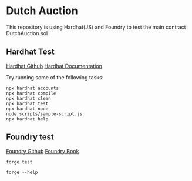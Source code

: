 # Dutch Auction

This repository is using Hardhat(JS) and Foundry to test the main contract DutchAuction.sol

## Hardhat Test
[Hardhat Github](https://github.com/NomicFoundation/hardhat)
[Hardhat Documentation](https://hardhat.org/getting-started)


Try running some of the following tasks:

```shell
npx hardhat accounts
npx hardhat compile
npx hardhat clean
npx hardhat test
npx hardhat node
node scripts/sample-script.js
npx hardhat help
```

## Foundry test
[Foundry Github](https://github.com/foundry-rs/foundry)
[Foundry Book](https://book.getfoundry.sh/)

```shell
forge test

forge --help
```